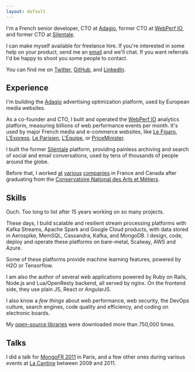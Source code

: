```yaml
---
layout: default
---
```


I'm a French senior developer, CTO at [Adagio](https://adagio.io), <span title="and Président">former CTO</span> at [WebPerf IO](https://webperf.io), and former CTO at [Silentale](http://silentale.com).

I can make myself available for freelance hire. If you're interested in some help on your product, send me an <a href="mailto:nicolas.fouche@gmail.com">email</a> and we'll chat. If you want referrals I'd be happy to shoot you some people to contact.

You can find me on [Twitter](https://twitter.com/nicolas_), [GitHub](https://github.com/nfo), and [LinkedIn](https://www.linkedin.com/in/nicolasfouche).

## Experience

I'm building the [Adagio](https://adagio.io/) advertising optimization platform, used by European media websites.

As a co-founder and CTO, I built and operated the [WebPerf IO](https://webperf.io/) analytics platform, measuring billions of web performance events per month. It's used by major French media and e-commerce websites, like [Le Figaro](https://www.lefigaro.fr), [L'Express](https://www.lexpress.fr), [Le Parisien](https://www.leparisien.fr), [L'Équipe](https://www.lequipe.fr/), or [PriceMinister](https://priceminister.com).

I built the former [Silentale](http://silentale.com) platform, providing painless archiving and search of social and email conversations, used by tens of thousands of people around the globe.

Before that, I worked [at](https://atos.net) [various](https://www.opentext.com/) [companies](https://www.michelin.com/) in France and Canada after graduating from the [Conservatoire National des Arts et Métiers](https://the.cnam.eu/).

## Skills

Ouch. Too long to list after 15 years working on so many projects.

These days, I build scalable and resilient stream processing platforms with Kafka Streams, Apache Spark and Google Cloud products, with data stored in Aerospike, MemSQL, Cassandra, Kafka, and MongoDB. I design, code, deploy and operate these platforms on bare-metal, Scalway, AWS and Azure.

Some of these platforms provide machine learning features, powered by H2O or Tensorflow.

I am also the author of several web applications powered by Ruby on Rails, Node.js and Lua/OpenResty backend, all served by nginx. On the frontend side, they use plain JS, React or AngularJS.

I also know a *few things* about web performance, web security, the DevOps culture, search engines, code quality and efficiency, and coding on electronic boards.

My [open-source libraries](https://rubygems.org/profiles/nfo) were downloaded more than 750,000 times.

## Talks

I did a talk for [MongoFR 2011](https://www.slideshare.net/nfo/mongo-a-la-resque) in Paris, and a few other ones during various events at [La Cantine](https://paris.numa.co/) between 2009 and 2011.
